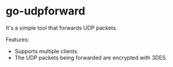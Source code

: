 go-udpforward
=============

It's a simple tool that forwards UDP packets.

Features:

+ Supports multiple clients.
+ The UDP packets being forwarded are encrypted with 3DES.
